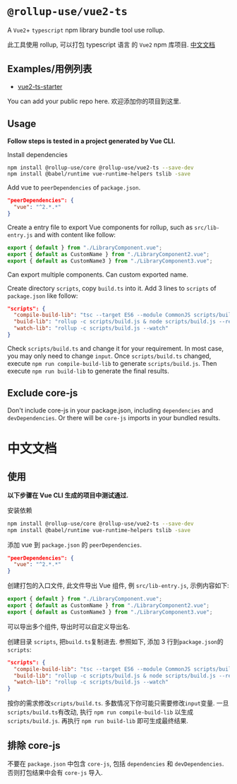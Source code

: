 # `@rollup-use/vue2-ts`

A `Vue2`+ `typescript` npm library bundle tool use rollup.

此工具使用 rollup, 可以打包 typescript 语言 的 `Vue2` npm 库项目. [中文文档](#zh)

## Examples/用例列表

- [vue2-ts-starter](../vue2-ts-starter)

You can add your public repo here. 欢迎添加你的项目到这里.

## Usage

**Follow steps is tested in a project generated by Vue CLI.**

Install dependencies

```sh
npm install @rollup-use/core @rollup-use/vue2-ts --save-dev
npm install @babel/runtime vue-runtime-helpers tslib -save
```

Add vue to `peerDependencies` of `package.json`.

```json
"peerDependencies": {
  "vue": "^2.*.*"
}
```

Create a entry file to export Vue components for rollup, such as `src/lib-entry.js` and with content like follow:

```js
export { default } from "./LibraryComponent.vue";
export { default as CustomName } from "./LibraryComponent2.vue";
export { default as CustomName3 } from "./LibraryComponent3.vue";
```

Can export multiple components. Can custom exported name.

Create directory `scripts`, copy `build.ts` into it. Add 3 lines to `scripts` of `package.json` like follow:

```json
"scripts": {
  "compile-build-lib": "tsc --target ES6 --module CommonJS scripts/build.ts",
  "build-lib": "rollup -c scripts/build.js & node scripts/build.js --report",
  "watch-lib": "rollup -c scripts/build.js --watch"
}
```

Check `scripts/build.ts` and change it for your requirement. In most case, you may only need to change `input`. Once `scripts/build.ts` changed, execute `npm run compile-build-lib` to generate `scripts/build.js`. Then execute `npm run build-lib` to generate the final results.

## Exclude core-js

Don't include core-js in your package.json, including `dependencies` and `devDependencies`. Or there will be `core-js` imports in your bundled results.

# 中文文档<a name="zh"></a>

## 使用

**以下步骤在 Vue CLI 生成的项目中测试通过.**

安装依赖

```sh
npm install @rollup-use/core @rollup-use/vue2-ts --save-dev
npm install @babel/runtime vue-runtime-helpers tslib -save
```

添加 vue 到 `package.json` 的 `peerDependencies`.

```json
"peerDependencies": {
  "vue": "^2.*.*"
}
```

创建打包的入口文件, 此文件导出 Vue 组件, 例 `src/lib-entry.js`, 示例内容如下:

```js
export { default } from "./LibraryComponent.vue";
export { default as CustomName } from "./LibraryComponent2.vue";
export { default as CustomName3 } from "./LibraryComponent3.vue";
```

可以导出多个组件, 导出时可以自定义导出名.

创建目录 `scripts`, 把`build.ts`复制进去. 参照如下, 添加 3 行到`package.json`的`scripts`:

```json
"scripts": {
  "compile-build-lib": "tsc --target ES6 --module CommonJS scripts/build.ts",
  "build-lib": "rollup -c scripts/build.js & node scripts/build.js --report",
  "watch-lib": "rollup -c scripts/build.js --watch"
}
```

按你的需求修改`scripts/build.ts`. 多数情况下你可能只需要修改`input`变量. 一旦`scripts/build.ts`有改动, 执行 `npm run compile-build-lib` 以生成 `scripts/build.js`. 再执行 `npm run build-lib` 即可生成最终结果.

## 排除 core-js

不要在 `package.json` 中包含 `core-js`, 包括 `dependencies` 和 `devDependencies`. 否则打包结果中会有 `core-js` 导入.

